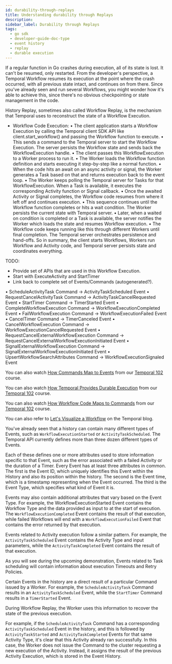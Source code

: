 ```yaml
---
id: durability-through-replays
title: Understanding durability through Replays
description: 
sidebar_label: Durability through Replays
tags:
  - go sdk
  - developer-guide-doc-type
  - event history
  - replay
  - durable execution
---
```


If a regular function in Go crashes during execution, all of its state is lost. It can't be resumed, only restarted. From the developer's perspective, a Temporal Workflow resumes its execution at the point where the crash occurred, with all previous state intact, and continues on from there. Since you've already seen and run several Workflows, you might wonder how it's able to achieve this, since there's no obvious checkpointing or state management in the code.

History Replay, sometimes also called Workflow Replay, is the mechanism that Temporal uses to reconstruct the state of a Workflow Execution.


- Workflow Code Execution:
• The client application starts a Workflow Execution by calling the Temporal client SDK API like client.start_workflow() and passing the Workflow function to execute.
• This sends a command to the Temporal server to start the Workflow Execution. The server persists the Workflow state and sends back the WorkflowExecution handle. 
• The client passes this WorkflowExecution to a Worker process to run it. 
• The Worker loads the Workflow function definition and starts executing it step-by-step like a normal function. 
• When the code hits an await on an async activity or signal, the Worker generates a Task based on that and returns execution back to the event loop.
• The Worker keeps polling the Temporal server for Tasks for that WorkflowExecution. When a Task is available, it executes the corresponding Activity function or Signal callback.
• Once the awaited Activity or Signal completes, the Workflow code resumes from where it left off and continues execution.
• This sequence continues until the Workflow function completes or hits a wait condition. The Worker persists the current state with Temporal server.
• Later, when a waited on condition is completed or a Task is available, the server notifies the Worker which loads the state and resumes Workflow execution.
• The Workflow code keeps running like this through different Workers until final completion. The Temporal server orchestrates persistence and hand-offs.
So in summary, the client starts Workflows, Workers run Workflow and Activity code, and Temporal server persists state and coordinates everything.



TODO:
- Provide set of APIs that are used in this Workflow Execution.
- Start with ExecuteActivity and StartTimer
- Link back to complete set of Events/Commands (autogenerated?).


• ScheduleActivityTask Command -> ActivityTaskScheduled Event
• RequestCancelActivityTask Command -> ActivityTaskCancelRequested Event 
• StartTimer Command -> TimerStarted Event
• CompleteWorkflowExecution Command -> WorkflowExecutionCompleted Event
• FailWorkflowExecution Command -> WorkflowExecutionFailed Event
• CancelTimer Command -> TimerCanceled Event 
• CancelWorkflowExecution Command -> WorkflowExecutionCancelRequested Event
• RequestCancelExternalWorkflowExecution Command -> RequestCancelExternalWorkflowExecutionInitiated Event
• SignalExternalWorkflowExecution Command -> SignalExternalWorkflowExecutionInitiated Event
• UpsertWorkflowSearchAttributes Command -> WorkflowExecutionSignaled Event

You can also watch [How Commands Map to Events](https://www.youtube.com/embed/EcGcu-Q9sRw?rel=0&iv_load_policy=3&modestbranding=1&showsearch=0&showinfo=0&wmode=transparent) from our [Temporal 102](https://learn.temporal.io/courses/temporal_102/go) course.


You can also watch [How Temporal Provides Durable Execution](https://www.youtube.com/embed/5eNqspaNoxo?rel=0&iv_load_policy=3&modestbranding=1&showse) from our [Temporal 102](https://learn.temporal.io/courses/temporal_102/go) course.

You can also watch [How Workflow Code Maps to Commands](https://www.youtube.com/embed/sjrZJEfe7NE?rel=0&iv_load_policy=3&modestbranding=1&showsearch=0&showinfo=0&wmode=transparent) from our [Temporal 102](https://learn.temporal.io/courses/temporal_102/go) course.


You can also refer to [Let's Visualize a Workflow](https://temporal.io/blog/lets-visualize-a-workflow) on the Temporal blog.


You've already seen that a history can contain many different types of Events, such as `WorkflowExecutionStarted` or `ActivityTaskScheduled`. The Temporal API currently defines more than three dozen different types of Events. 

Each of these defines one or more attributes used to store information  specific to that Event, such as the error associated with a failed  Activity or the duration of a Timer. Every Event has at least three  attributes in common. The first is the Event ID, which uniquely  identifies this Event within the History and also its position within  the history. The second is the Event time, which is a timestamp  representing when the Event occurred. The third is the Event Type,  which specifies what kind of Event it is.

Events may also contain additional attributes that vary based on the Event Type. For example, the WorkflowExecutionStarted Event contains the Workflow Type and the data provided as input to at the start of execution. The `WorkflowExecutionCompleted` Event contains the result of that execution, while failed Workflows will end with a `WorkflowExecutionFailed` Event that contains the error returned by that execution. 

Events related to Activity execution follow a similar pattern. For  example, the `ActivityTaskScheduled` Event contains the Activity Type  and input parameters, while the `ActivityTaskCompleted` Event contains the result of that execution.

As you will see during the upcoming demonstration, Events related to Task scheduling will contain information about execution Timeouts and Retry Policies.

Certain Events in the history are a direct result of a particular Command issued by a Worker. For example, the `ScheduleActivityTask` Command results in an `ActivityTaskScheduled` Event, while the `StartTimer` Command results in a `TimerStarted` Event.

During Workflow Replay, the Worker uses this information to recover the state of the previous execution.

For example, if the `ScheduleActivityTask` Command has a corresponding `ActivityTaskScheduled` Event in the history, and this is followed by `ActivityTaskStarted` and `ActivityTaskCompleted` Events for that same Activity Type, it's clear that this Activity already ran successfully. In this case, the Worker does not issue the Command to the cluster requesting a new execution of the Activity. Instead, it assigns the result of the previous Activity Execution, which is stored in the Event History.